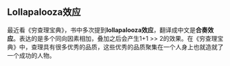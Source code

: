 ## Lollapalooza效应

最近看《穷查理宝典》，书中多次提到**lollapalooza效应**，翻译成中文是**合奏效应**。表达的是多个同向因素相加，叠加之后会产生1+1 >> 2的效果。在《穷查理宝典》中，查理具有很多优秀的品质，这些优秀的品质聚集在一个人身上也就造就了一个成功的人物。